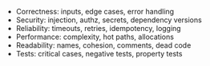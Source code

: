 - Correctness: inputs, edge cases, error handling
- Security: injection, authz, secrets, dependency versions
- Reliability: timeouts, retries, idempotency, logging
- Performance: complexity, hot paths, allocations
- Readability: names, cohesion, comments, dead code
- Tests: critical cases, negative tests, property tests
